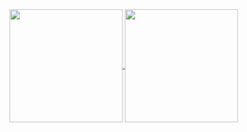 <!--
**mattheww95/mattheww95** is a ✨ _special_ ✨ repository because its `README.md` (this file) appears on your GitHub profile.

Here are some ideas to get you started:

- 🔭 I’m currently working on ...
- 🌱 I’m currently learning ...
- 👯 I’m looking to collaborate on ...
- 🤔 I’m looking for help with ...
- 💬 Ask me about ...
- 📫 How to reach me: ...
- 😄 Pronouns: ...
- ⚡ Fun fact: ...

[![Matthew's GitHub stats](https://github-readme-stats.vercel.app/api?username=mattheww95&theme=dark&show_icons=true)](https://github.com/mattheww95/github-readme-stats)
[![Top Langs](https://github-readme-stats.vercel.app/api/top-langs/?username=mattheww95&langs_count=8&hide_progress=true&theme=dark&show_icons=true)](https://github.com/mattheww95/github-readme-stats)
-->



<a href="https://github.com/mattheww95/github-readme-stats">
  <img height=200 align="center" src="https://github-readme-stats.vercel.app/api?username=mattheww95&theme=dark&show_icons=true" />
</a>
<a href="https://github.com/mattheww95/github-readme-stats">
  <img height=200 align="center" src="https://github-readme-stats.vercel.app/api/top-langs/?username=mattheww95&langs_count=8&hide_progress=true&theme=dark&show_icons=true&card_wdth=320&layout=compact" />
</a>
